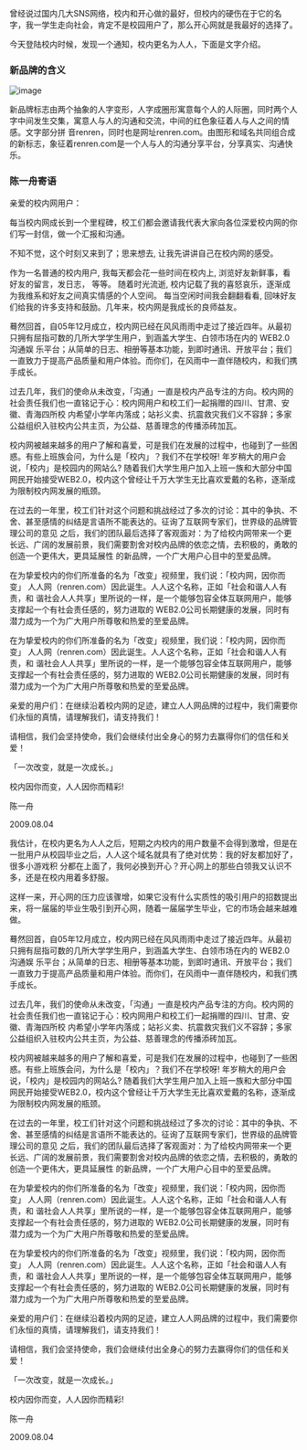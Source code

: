 

曾经说过国内几大SNS网络，校内和开心做的最好，但校内的硬伤在于它的名字，我一学生走向社会，肯定不是校园用户了，那么开心网就是我最好的选择了。

今天登陆校内时候，发现一个通知，校内更名为人人，下面是文字介绍。

### 新品牌的含义

![image](https://e25ba8-log4d-c.dijingchao.com/upload_dropbox/200908/renren_logo.png)

新品牌标志由两个抽象的人字变形，人字成圈形寓意每个人的人际圈，同时两个人字中间发生交集，寓意人与人的沟通和交流，中间的红色象征着人与人之间的情感。文字部分拼
音renren，同时也是网址renren.com。由图形和域名共同组合成的新标志，象征着renren.com是一个人与人的沟通分享平台，分享真实、沟通快乐。

### 陈一舟寄语

亲爱的校内网用户：

每当校内网成长到一个里程碑，校工们都会邀请我代表大家向各位深爱校内网的你们写一封信，做一个汇报和沟通。

不知不觉，这个时刻又来到了；思来想去, 让我先讲讲自己在校内网的感受。

作为一名普通的校内用户, 我每天都会花一些时间在校内上, 浏览好友新鲜事，看好友的留言，发日志， 等等。 随着时光流逝,
校内记载了我的喜怒哀乐，逐渐成为我维系和好友之间真实情感的个人空间。 每当空闲时间我会翻翻看看,
回味好友们给我的许多支持和鼓励。几年来，校内网是我成长的良师益友。

蓦然回首，自05年12月成立，校内网已经在风风雨雨中走过了接近四年。从最初只拥有屈指可数的几所大学学生用户，到涵盖大学生、白领市场在内的 WEB2.0沟通娱
乐平台；从简单的日志、相册等基本功能，到即时通讯、开放平台；我们一直致力于提高产品质量和用户体验。而你们，在风雨中一直伴随校内，和我们携手成长。

过去几年，我们的使命从未改变，「沟通」一直是校内产品专注的方向。校内网的社会责任我们也一直铭记于心：校内网用户和校工们一起捐赠的四川、甘肃、安徽、青海四所校
内希望小学年内落成；站衫义卖、抗震救灾我们义不容辞；多家公益组织入驻校内公共主页，为公益、慈善理念的传播添砖加瓦。

校内网被越来越多的用户了解和喜爱，可是我们在发展的过程中，也碰到了一些困惑。有些上班族会问，为什么是「校内」？我们不在学校呀!
年岁稍大的用户会说，「校内」是校园内的网站么?
随着我们大学生用户加入上班一族和大部分中国网民开始接受WEB2.0，校内这个曾经让千万大学生无比喜欢爱戴的名称，逐渐成为限制校内网发展的瓶颈。

在过去的一年里，校工们针对这个问题和挑战经过了多次的讨论：其中的争执、不舍、甚至感情的纠结是言语所不能表达的。征询了互联网专家们，世界级的品牌管理公司的意见
之后，我们的团队最后选择了客观面对：为了给校内网带来一个更长远、广阔的发展前景，我们需要割舍对校内品牌的依恋之情，去积极的，勇敢的创造一个更伟大，更具延展性
的新品牌，一个广大用户心目中的至爱品牌。

在为挚爱校内的你们所准备的名为「改变」视频里，我们说：「校内网，因你而变」 人人网（renren.com）因此诞生。人人这个名称，正如「社会和谐人人有责，和
谐社会人人共享」里所说的一样，是一个能够包容全体互联网用户，能够支撑起一个有社会责任感的，努力进取的
WEB2.0公司长期健康的发展，同时有潜力成为一个为广大用户所尊敬和热爱的至爱品牌。

在为挚爱校内的你们所准备的名为「改变」视频里，我们说：「校内网，因你而变」 人人网（renren.com）因此诞生。人人这个名称，正如「社会和谐人人有责，和
谐社会人人共享」里所说的一样，是一个能够包容全体互联网用户，能够支撑起一个有社会责任感的，努力进取的
WEB2.0公司长期健康的发展，同时有潜力成为一个为广大用户所尊敬和热爱的至爱品牌。

亲爱的用户们：在继续沿着校内网的足迹，建立人人网品牌的过程中，我们需要你们永恒的真情，请理解我们，请支持我们！

请相信，我们会坚持使命，我们会继续付出全身心的努力去赢得你们的信任和关爱！

「一次改变，就是一次成长。」

校内因你而变，人人因你而精彩!

陈一舟

2009.08.04

我估计，在校内更名为人人之后，短期之内校内的用户数量不会得到激增，但是在一批用户从校园毕业之后，人人这个域名就具有了绝对优势：我的好友都加好了，很多小游戏积
分都在上面了，我何必换到开心？开心网上的那些白领我又认识不多，还是在校内用着多舒服。

这样一来，开心网的压力应该骤增，如果它没有什么实质性的吸引用户的招数提出来，将一届届的毕业生吸引到开心网，随着一届届学生毕业，它的市场会越来越难做。

蓦然回首，自05年12月成立，校内网已经在风风雨雨中走过了接近四年。从最初只拥有屈指可数的几所大学学生用户，到涵盖大学生、白领市场在内的 WEB2.0沟通娱
乐平台；从简单的日志、相册等基本功能，到即时通讯、开放平台；我们一直致力于提高产品质量和用户体验。而你们，在风雨中一直伴随校内，和我们携手成长。

过去几年，我们的使命从未改变，「沟通」一直是校内产品专注的方向。校内网的社会责任我们也一直铭记于心：校内网用户和校工们一起捐赠的四川、甘肃、安徽、青海四所校
内希望小学年内落成；站衫义卖、抗震救灾我们义不容辞；多家公益组织入驻校内公共主页，为公益、慈善理念的传播添砖加瓦。

校内网被越来越多的用户了解和喜爱，可是我们在发展的过程中，也碰到了一些困惑。有些上班族会问，为什么是「校内」？我们不在学校呀!
年岁稍大的用户会说，「校内」是校园内的网站么?
随着我们大学生用户加入上班一族和大部分中国网民开始接受WEB2.0，校内这个曾经让千万大学生无比喜欢爱戴的名称，逐渐成为限制校内网发展的瓶颈。

在过去的一年里，校工们针对这个问题和挑战经过了多次的讨论：其中的争执、不舍、甚至感情的纠结是言语所不能表达的。征询了互联网专家们，世界级的品牌管理公司的意见
之后，我们的团队最后选择了客观面对：为了给校内网带来一个更长远、广阔的发展前景，我们需要割舍对校内品牌的依恋之情，去积极的，勇敢的创造一个更伟大，更具延展性
的新品牌，一个广大用户心目中的至爱品牌。

在为挚爱校内的你们所准备的名为「改变」视频里，我们说：「校内网，因你而变」 人人网（renren.com）因此诞生。人人这个名称，正如「社会和谐人人有责，和
谐社会人人共享」里所说的一样，是一个能够包容全体互联网用户，能够支撑起一个有社会责任感的，努力进取的
WEB2.0公司长期健康的发展，同时有潜力成为一个为广大用户所尊敬和热爱的至爱品牌。

在为挚爱校内的你们所准备的名为「改变」视频里，我们说：「校内网，因你而变」 人人网（renren.com）因此诞生。人人这个名称，正如「社会和谐人人有责，和
谐社会人人共享」里所说的一样，是一个能够包容全体互联网用户，能够支撑起一个有社会责任感的，努力进取的
WEB2.0公司长期健康的发展，同时有潜力成为一个为广大用户所尊敬和热爱的至爱品牌。

亲爱的用户们：在继续沿着校内网的足迹，建立人人网品牌的过程中，我们需要你们永恒的真情，请理解我们，请支持我们！

请相信，我们会坚持使命，我们会继续付出全身心的努力去赢得你们的信任和关爱！

「一次改变，就是一次成长。」

校内因你而变，人人因你而精彩!

陈一舟

2009.08.04


